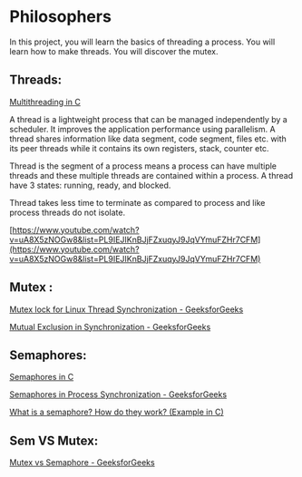 # Philosophers
 In this project, you will learn the basics of threading a process. You will learn how to make threads. You will discover the mutex.

## Threads:

[Multithreading in C](https://softpixel.com/~cwright/programming/threads/threads.c.php)

A thread is a lightweight process that can be managed independently by a scheduler. It improves the application performance using parallelism. A thread shares information like data segment, code segment, files etc. with its peer threads while it contains its own registers, stack, counter etc.

Thread is the segment of a process means a process can have multiple threads and these multiple threads are contained within a process. A thread have 3 states: running, ready, and blocked.

Thread takes less time to terminate as compared to process and like process threads do not isolate.

[https://www.youtube.com/watch?v=uA8X5zNOGw8&list=PL9IEJIKnBJjFZxuqyJ9JqVYmuFZHr7CFM](https://www.youtube.com/watch?v=uA8X5zNOGw8&list=PL9IEJIKnBJjFZxuqyJ9JqVYmuFZHr7CFM)

## Mutex :

[Mutex lock for Linux Thread Synchronization - GeeksforGeeks](https://www.geeksforgeeks.org/mutex-lock-for-linux-thread-synchronization/)

[Mutual Exclusion in Synchronization - GeeksforGeeks](https://www.geeksforgeeks.org/mutual-exclusion-in-synchronization/)

## Semaphores:

[Semaphores in C](https://greenteapress.com/thinkos/html/thinkos013.html)

[Semaphores in Process Synchronization - GeeksforGeeks](https://www.geeksforgeeks.org/semaphores-in-process-synchronization/)

[What is a semaphore? How do they work? (Example in C)](https://www.youtube.com/watch?v=ukM_zzrIeXs)

## Sem VS Mutex:

[Mutex vs Semaphore - GeeksforGeeks](https://www.geeksforgeeks.org/mutex-vs-semaphore/)